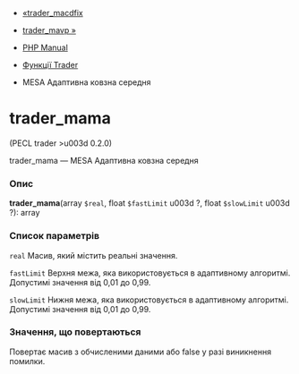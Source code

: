 - [«trader_macdfix](function.trader-macdfix.md)
- [trader_mavp »](function.trader-mavp.md)

- [PHP Manual](index.md)
- [Функції Trader](ref.trader.md)
- MESA Адаптивна ковзна середня

# trader_mama

(PECL trader \>u003d 0.2.0)

trader_mama — MESA Адаптивна ковзна середня

### Опис

**trader_mama**(array `$real`, float `$fastLimit` u003d ?, float
`$slowLimit` u003d ?): array

### Список параметрів

`real`
Масив, який містить реальні значення.

`fastLimit`
Верхня межа, яка використовується в адаптивному алгоритмі. Допустимі значення
від 0,01 до 0,99.

`slowLimit`
Нижня межа, яка використовується в адаптивному алгоритмі. Допустимі значення
від 0,01 до 0,99.

### Значення, що повертаються

Повертає масив з обчисленими даними або false у разі
виникнення помилки.
